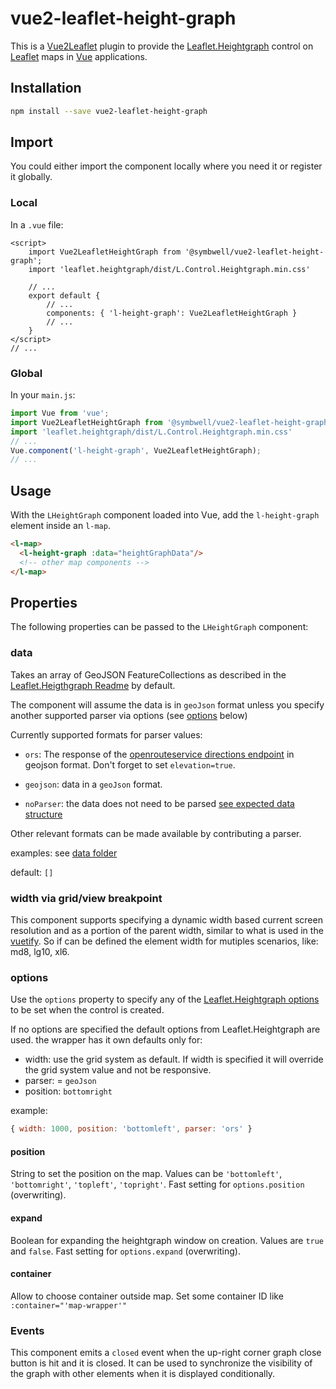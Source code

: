 # vue2-leaflet-height-graph

This is a [Vue2Leaflet](https://github.com/KoRiGaN/Vue2Leaflet) plugin to provide the
[Leaflet.Heightgraph](https://github.com/GIScience/Leaflet.Heightgraph) control
on [Leaflet](https://leafletjs.com/) maps in [Vue](https://vuejs.org/) applications.


## Installation
```bash
npm install --save vue2-leaflet-height-graph
```

## Import

You could either import the component locally where you need it or register it globally.

### Local

In a `.vue` file:

```vue
<script>
    import Vue2LeafletHeightGraph from '@symbwell/vue2-leaflet-height-graph';
    import 'leaflet.heightgraph/dist/L.Control.Heightgraph.min.css'

    // ...
    export default {
        // ...
        components: { 'l-height-graph': Vue2LeafletHeightGraph }
        // ...
    }
</script>
// ...
```

### Global

In your `main.js`:

```js
import Vue from 'vue';
import Vue2LeafletHeightGraph from '@symbwell/vue2-leaflet-height-graph';
import 'leaflet.heightgraph/dist/L.Control.Heightgraph.min.css'
// ...
Vue.component('l-height-graph', Vue2LeafletHeightGraph);
// ...
```

## Usage

With the `LHeightGraph` component loaded into Vue, add the
`l-height-graph` element inside an `l-map`.

```html
<l-map>
  <l-height-graph :data="heightGraphData"/>
  <!-- other map components -->
</l-map>
```

## Properties

The following properties can be passed to the `LHeightGraph` component:

### data

Takes an array of GeoJSON FeatureCollections as described
in the [Leaflet.Heigthgraph Readme](https://github.com/GIScience/Leaflet.Heightgraph/#supported-data)
by default.

The component will assume the data is in `geoJson` format unless you specify another supported parser via options (see [options](#options) below)

Currently supported formats for parser values:

- `ors`: The response of the [openrouteservice directions endpoint](https://openrouteservice.org/dev/#/api-docs/v2/directions/{profile}/geojson/post)
in geojson format. Don't forget to set `elevation=true`.

- `geojson`: data in a `geoJson` format.

- `noParser`: the data does not need to be parsed [see expected data structure](./src/data/no-parser-example.js)

Other relevant formats can be made available by contributing a parser.

examples: see [data folder](./src/data)

default: `[]`

### width via grid/view breakpoint

This component supports specifying a dynamic width based current screen resolution and as a portion of the parent width, similar to what is used in the [vuetify](https://dev.vuetifyjs.com/en/components/grids).
So if can be defined the element width for mutiples scenarios, like: md8, lg10, xl6.

### options

Use the `options` property to specify any of the
[Leaflet.Heightgraph options](https://github.com/GIScience/Leaflet.Heightgraph#default-options)
to be set when the control is created.

If no options are specified the default options from Leaflet.Heightgraph are used.
the wrapper has it own defaults only for:

- width: use the grid system as default. If width is specified it will override the grid system value and not be responsive.
- parser: = `geoJson`
- position: `bottomright`

example:

```js
{ width: 1000, position: 'bottomleft', parser: 'ors' }
```

#### position

String to set the position on the map. Values can be `'bottomleft'`, `'bottomright'`, `'topleft'`, `'topright'`.
Fast setting for `options.position` (overwriting).

#### expand

Boolean for expanding the heightgraph window on creation. Values are `true` and `false`.
Fast setting for `options.expand` (overwriting).

#### container

Allow to choose container outside map. Set some container ID like `:container="'map-wrapper'"`

### Events

This component emits a `closed` event when the up-right corner graph close button is hit and it is closed. It can be used to synchronize the visibility of the graph with other elements when it is displayed conditionally.
